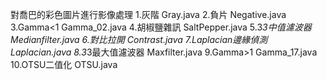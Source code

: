 對喬巴的彩色圖片進行影像處理
1.灰階 Gray.java
2.負片 Negative.java
3.Gamma<1 Gamma_02.java
4.胡椒鹽雜訊  SaltPepper.java
5.3*3中值濾波器 Medianfilter.java
6.對比拉開 Contrast.java
7.Laplacian邊緣偵測 Laplacian.java
8.3*3最大值濾波器 Maxfilter.java
9.Gamma>1 Gamma_17.java
10.OTSU二值化 OTSU.java
